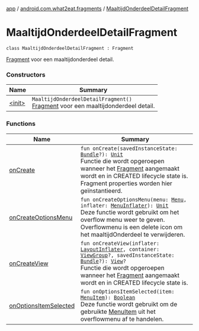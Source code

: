 [app](../../index.md) / [android.com.what2eat.fragments](../index.md) / [MaaltijdOnderdeelDetailFragment](./index.md)

# MaaltijdOnderdeelDetailFragment

`class MaaltijdOnderdeelDetailFragment : Fragment`

[Fragment](#) voor een maaltijdonderdeel detail.

### Constructors

| Name | Summary |
|---|---|
| [&lt;init&gt;](-init-.md) | `MaaltijdOnderdeelDetailFragment()`<br>[Fragment](#) voor een maaltijdonderdeel detail. |

### Functions

| Name | Summary |
|---|---|
| [onCreate](on-create.md) | `fun onCreate(savedInstanceState: `[`Bundle`](https://developer.android.com/reference/android/os/Bundle.html)`?): `[`Unit`](https://kotlinlang.org/api/latest/jvm/stdlib/kotlin/-unit/index.html)<br>Functie die wordt opgeroepen wanneer het [Fragment](#) aangemaakt wordt en in CREATED lifecycle state is. Fragment properties worden hier geïnstantieerd. |
| [onCreateOptionsMenu](on-create-options-menu.md) | `fun onCreateOptionsMenu(menu: `[`Menu`](https://developer.android.com/reference/android/view/Menu.html)`, inflater: `[`MenuInflater`](https://developer.android.com/reference/android/view/MenuInflater.html)`): `[`Unit`](https://kotlinlang.org/api/latest/jvm/stdlib/kotlin/-unit/index.html)<br>Deze functie wordt gebruikt om het overflow menu weer te geven. Overflowmenu is een delete icon om het maaltijdOnderdeel te verwijderen. |
| [onCreateView](on-create-view.md) | `fun onCreateView(inflater: `[`LayoutInflater`](https://developer.android.com/reference/android/view/LayoutInflater.html)`, container: `[`ViewGroup`](https://developer.android.com/reference/android/view/ViewGroup.html)`?, savedInstanceState: `[`Bundle`](https://developer.android.com/reference/android/os/Bundle.html)`?): `[`View`](https://developer.android.com/reference/android/view/View.html)`?`<br>Functie die wordt opgeroepen wanneer het [Fragment](#) aangemaakt wordt en in CREATED lifecycle state is. |
| [onOptionsItemSelected](on-options-item-selected.md) | `fun onOptionsItemSelected(item: `[`MenuItem`](https://developer.android.com/reference/android/view/MenuItem.html)`): `[`Boolean`](https://kotlinlang.org/api/latest/jvm/stdlib/kotlin/-boolean/index.html)<br>Deze functie wordt gebruikt om de gebruikte [MenuItem](https://developer.android.com/reference/android/view/MenuItem.html) uit het overflowmenu af te handelen. |
